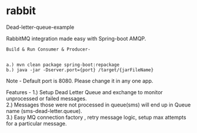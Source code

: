 # rabbit
Dead-letter-queue-example

 RabbitMQ integration made easy with Spring-boot AMQP.
 

    Build & Run Consumer & Producer-      
    
    
    a.) mvn clean package spring-boot:repackage     
    b.) java -jar -Dserver.port={port} /target/{jarFileName}     
 
  Note - Default port is 8080. Please change it in any one app.     
  
  Features - 
  1.) Setup Dead Letter Queue and exchange to monitor unprocessed or failed messages.     
  2.) Messages those were not processed in queue(sms) will end up in Queue name (sms-dead-letter.queue).     
  3.) Easy MQ connection factory , retry message logic, setup max attempts for a particular message.     

  
